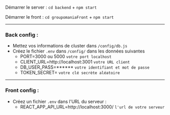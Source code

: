 


Démarrer le server : `cd backend` + `npm start`

Démarrer le front : `cd groupomaniaFront` + `npm start`

_____________________________

### Back config :

* Mettez vos informations de cluster dans `/config/db.js`
* Créez le fichier `.env` dans `/config/` dans les données suivantes
   - PORT=3000 ou 5000 `votre port localhost`
   - CLIENT_URL=http://localhost:3001 `votre URL client`
   - DB_USER_PASS=****** `votre identifiant et mot de passe`
   - TOKEN_SECRET= `votre clé secrète aléatoire`
_________________________
  
### Front config : 
* Créez un fichier `.env` dans l'URL du serveur :
   - REACT_APP_API_URL=http://localhost:3000/ `l'url de votre serveur`




  

